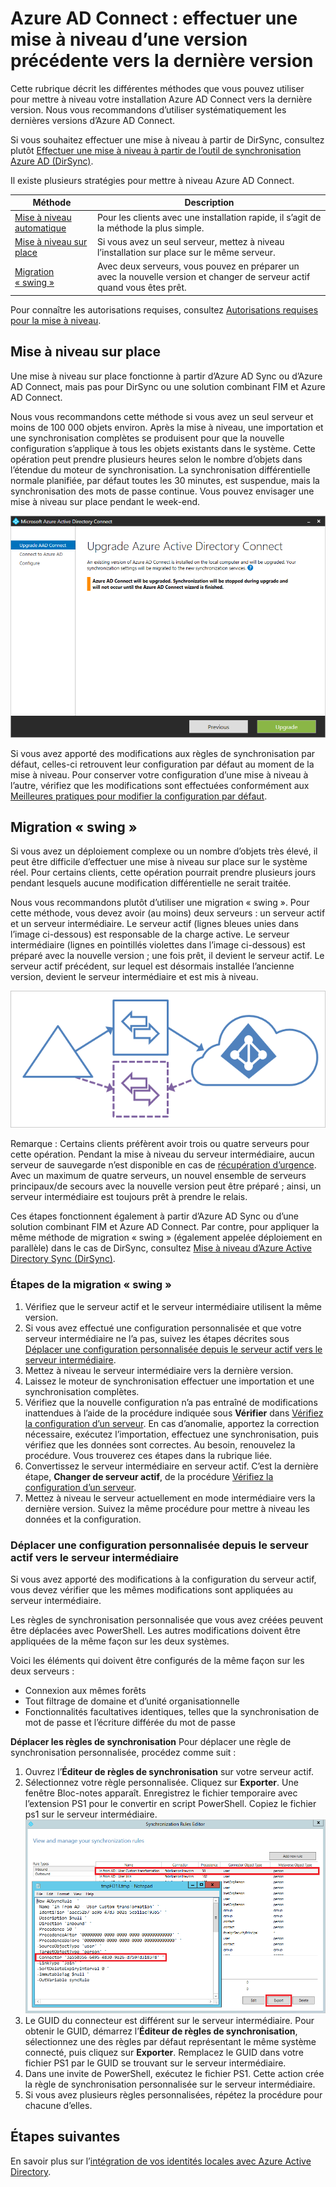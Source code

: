 <properties
   pageTitle="Azure AD Connect : effectuer une mise à niveau depuis une version précédente | Microsoft Azure"
   description="Explique les différentes méthodes de mise à niveau vers la dernière version d’Azure Active Directory Connect, y compris la mise à niveau sur place et la migration « swing »."
   services="active-directory"
   documentationCenter=""
   authors="AndKjell"
   manager="stevenpo"
   editor=""/>

<tags
   ms.service="active-directory"
   ms.devlang="na"
   ms.topic="article"
   ms.tgt_pltfrm="na"
   ms.workload="Identity"
   ms.date="02/29/2016"
   ms.author="andkjell"/>

# Azure AD Connect : effectuer une mise à niveau d’une version précédente vers la dernière version
Cette rubrique décrit les différentes méthodes que vous pouvez utiliser pour mettre à niveau votre installation Azure AD Connect vers la dernière version. Nous vous recommandons d’utiliser systématiquement les dernières versions d’Azure AD Connect.

Si vous souhaitez effectuer une mise à niveau à partir de DirSync, consultez plutôt [Effectuer une mise à niveau à partir de l’outil de synchronisation Azure AD (DirSync)](active-directory-aadconnect-dirsync-upgrade-get-started.md).

Il existe plusieurs stratégies pour mettre à niveau Azure AD Connect.

| Méthode | Description |
| --- | --- |
| [Mise à niveau automatique](active-directory-aadconnect-feature-automatic-upgrade.md) | Pour les clients avec une installation rapide, il s’agit de la méthode la plus simple. |
| [Mise à niveau sur place](#in-place-upgrade) | Si vous avez un seul serveur, mettez à niveau l’installation sur place sur le même serveur. |
| [Migration « swing »](#swing-migration) | Avec deux serveurs, vous pouvez en préparer un avec la nouvelle version et changer de serveur actif quand vous êtes prêt.

Pour connaître les autorisations requises, consultez [Autorisations requises pour la mise à niveau](active-directory-aadconnect-accounts-permissions.md#upgrade).

## Mise à niveau sur place
Une mise à niveau sur place fonctionne à partir d’Azure AD Sync ou d’Azure AD Connect, mais pas pour DirSync ou une solution combinant FIM et Azure AD Connect.

Nous vous recommandons cette méthode si vous avez un seul serveur et moins de 100 000 objets environ. Après la mise à niveau, une importation et une synchronisation complètes se produisent pour que la nouvelle configuration s’applique à tous les objets existants dans le système. Cette opération peut prendre plusieurs heures selon le nombre d’objets dans l’étendue du moteur de synchronisation. La synchronisation différentielle normale planifiée, par défaut toutes les 30 minutes, est suspendue, mais la synchronisation des mots de passe continue. Vous pouvez envisager une mise à niveau sur place pendant le week-end.

![Mise à niveau sur place](./media/active-directory-aadconnect-upgrade-previous-version/inplaceupgrade.png)

Si vous avez apporté des modifications aux règles de synchronisation par défaut, celles-ci retrouvent leur configuration par défaut au moment de la mise à niveau. Pour conserver votre configuration d’une mise à niveau à l’autre, vérifiez que les modifications sont effectuées conformément aux [Meilleures pratiques pour modifier la configuration par défaut](active-directory-aadconnectsync-best-practices-changing-default-configuration.md).

## Migration « swing »
Si vous avez un déploiement complexe ou un nombre d’objets très élevé, il peut être difficile d’effectuer une mise à niveau sur place sur le système réel. Pour certains clients, cette opération pourrait prendre plusieurs jours pendant lesquels aucune modification différentielle ne serait traitée.

Nous vous recommandons plutôt d’utiliser une migration « swing ». Pour cette méthode, vous devez avoir (au moins) deux serveurs : un serveur actif et un serveur intermédiaire. Le serveur actif (lignes bleues unies dans l’image ci-dessous) est responsable de la charge active. Le serveur intermédiaire (lignes en pointillés violettes dans l’image ci-dessous) est préparé avec la nouvelle version ; une fois prêt, il devient le serveur actif. Le serveur actif précédent, sur lequel est désormais installée l’ancienne version, devient le serveur intermédiaire et est mis à niveau.

![Serveur intermédiaire](./media/active-directory-aadconnect-upgrade-previous-version/stagingserver1.png)

Remarque : Certains clients préfèrent avoir trois ou quatre serveurs pour cette opération. Pendant la mise à niveau du serveur intermédiaire, aucun serveur de sauvegarde n’est disponible en cas de [récupération d’urgence](active-directory-aadconnectsync-operations.md#disaster-recovery). Avec un maximum de quatre serveurs, un nouvel ensemble de serveurs principaux/de secours avec la nouvelle version peut être préparé ; ainsi, un serveur intermédiaire est toujours prêt à prendre le relais.

Ces étapes fonctionnent également à partir d’Azure AD Sync ou d’une solution combinant FIM et Azure AD Connect. Par contre, pour appliquer la même méthode de migration « swing » (également appelée déploiement en parallèle) dans le cas de DirSync, consultez [Mise à niveau d’Azure Active Directory Sync (DirSync)](active-directory-aadconnect-dirsync-upgrade-get-started.md).

### Étapes de la migration « swing »

1. Vérifiez que le serveur actif et le serveur intermédiaire utilisent la même version.
2. Si vous avez effectué une configuration personnalisée et que votre serveur intermédiaire ne l’a pas, suivez les étapes décrites sous [Déplacer une configuration personnalisée depuis le serveur actif vers le serveur intermédiaire](#move-custom-configuration-from-active-to-staging-server).
3. Mettez à niveau le serveur intermédiaire vers la dernière version.
4. Laissez le moteur de synchronisation effectuer une importation et une synchronisation complètes.
5. Vérifiez que la nouvelle configuration n’a pas entraîné de modifications inattendues à l’aide de la procédure indiquée sous **Vérifier** dans [Vérifiez la configuration d’un serveur](active-directory-aadconnectsync-operations.md#verify-the-configuration-of-a-server). En cas d’anomalie, apportez la correction nécessaire, exécutez l’importation, effectuez une synchronisation, puis vérifiez que les données sont correctes. Au besoin, renouvelez la procédure. Vous trouverez ces étapes dans la rubrique liée.
6. Convertissez le serveur intermédiaire en serveur actif. C’est la dernière étape, **Changer de serveur actif**, de la procédure [Vérifiez la configuration d’un serveur](active-directory-aadconnectsync-operations.md#verify-the-configuration-of-a-server).
7. Mettez à niveau le serveur actuellement en mode intermédiaire vers la dernière version. Suivez la même procédure pour mettre à niveau les données et la configuration.

### Déplacer une configuration personnalisée depuis le serveur actif vers le serveur intermédiaire
Si vous avez apporté des modifications à la configuration du serveur actif, vous devez vérifier que les mêmes modifications sont appliquées au serveur intermédiaire.

Les règles de synchronisation personnalisée que vous avez créées peuvent être déplacées avec PowerShell. Les autres modifications doivent être appliquées de la même façon sur les deux systèmes.

Voici les éléments qui doivent être configurés de la même façon sur les deux serveurs :

- Connexion aux mêmes forêts
- Tout filtrage de domaine et d’unité organisationnelle
- Fonctionnalités facultatives identiques, telles que la synchronisation de mot de passe et l’écriture différée du mot de passe

**Déplacer les règles de synchronisation** Pour déplacer une règle de synchronisation personnalisée, procédez comme suit :

1. Ouvrez l’**Éditeur de règles de synchronisation** sur votre serveur actif.
2. Sélectionnez votre règle personnalisée. Cliquez sur **Exporter**. Une fenêtre Bloc-notes apparaît. Enregistrez le fichier temporaire avec l’extension PS1 pour le convertir en script PowerShell. Copiez le fichier ps1 sur le serveur intermédiaire. ![Exportation des règles de synchronisation](./media/active-directory-aadconnect-upgrade-previous-version/exportrule.png)
3. Le GUID du connecteur est différent sur le serveur intermédiaire. Pour obtenir le GUID, démarrez l’**Éditeur de règles de synchronisation**, sélectionnez une des règles par défaut représentant le même système connecté, puis cliquez sur **Exporter**. Remplacez le GUID dans votre fichier PS1 par le GUID se trouvant sur le serveur intermédiaire.
4. Dans une invite de PowerShell, exécutez le fichier PS1. Cette action crée la règle de synchronisation personnalisée sur le serveur intermédiaire.
5. Si vous avez plusieurs règles personnalisées, répétez la procédure pour chacune d’elles.

## Étapes suivantes
En savoir plus sur l’[intégration de vos identités locales avec Azure Active Directory](active-directory-aadconnect.md).

<!---HONumber=AcomDC_0302_2016-->